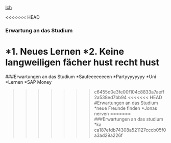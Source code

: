 [Ich](./Ich.md)

<<<<<<< HEAD
### Erwartung an das Studium 
*1. Neues Lernen
*2. Keine langweiligen fächer hust recht hust
=======
###Erwartungen an das Studium
*Saufeeeeeeeen
*Partyyyyyyyy
*Uni 
*Lernen
*SAP Money
>>>>>>> c6455d0e3fe00f104c8833a7aeff2a538ed7bb94
<<<<<<< HEAD
#Erwartungen an das Studium
*neue Freunde finden
*Jonas nerven
=======
###Erwartungen an das studium
*ka
>>>>>>> ca187efdb74308a521127cccb05f0a3ad29a226f
